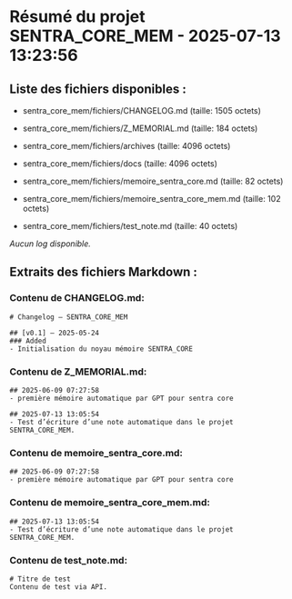 # Résumé du projet SENTRA_CORE_MEM - 2025-07-13 13:23:56

## Liste des fichiers disponibles :

- sentra_core_mem/fichiers/CHANGELOG.md (taille: 1505 octets)

- sentra_core_mem/fichiers/Z_MEMORIAL.md (taille: 184 octets)

- sentra_core_mem/fichiers/archives (taille: 4096 octets)

- sentra_core_mem/fichiers/docs (taille: 4096 octets)

- sentra_core_mem/fichiers/memoire_sentra_core.md (taille: 82 octets)

- sentra_core_mem/fichiers/memoire_sentra_core_mem.md (taille: 102 octets)

- sentra_core_mem/fichiers/test_note.md (taille: 40 octets)


_Aucun log disponible._

## Extraits des fichiers Markdown :

### Contenu de CHANGELOG.md:
```
# Changelog – SENTRA_CORE_MEM

## [v0.1] – 2025-05-24
### Added
- Initialisation du noyau mémoire SENTRA_CORE
```

### Contenu de Z_MEMORIAL.md:
```
## 2025-06-09 07:27:58
- première mémoire automatique par GPT pour sentra core

## 2025-07-13 13:05:54
- Test d’écriture d’une note automatique dans le projet SENTRA_CORE_MEM.
```

### Contenu de memoire_sentra_core.md:
```
## 2025-06-09 07:27:58
- première mémoire automatique par GPT pour sentra core

```

### Contenu de memoire_sentra_core_mem.md:
```
## 2025-07-13 13:05:54
- Test d’écriture d’une note automatique dans le projet SENTRA_CORE_MEM.

```

### Contenu de test_note.md:
```
# Titre de test
Contenu de test via API.
```
